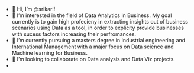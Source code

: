 - 👋 Hi, I’m @srikar!! 
- 👀 I’m interested in the field of Data Analytics in Business. My goal currently is to gain high profecieny in extracting insights out of business scenarios using Data as a tool, in order to explicity provide businesses with sucess factors increasing their perfromances.   
- 🌱 I’m currently pursuing a masters degree in Industrial engineering and International Management with a major focus on Data science and Machine learning for Business.  
- 💞️ I’m looking to collaborate on Data analysis and Data Viz projects.
- 

<!---
srikar-mulgund97/srikar-mulgund97 is a ✨ special ✨ repository because its `README.md` (this file) appears on your GitHub profile.
You can click the Preview link to take a look at your changes.
--->
